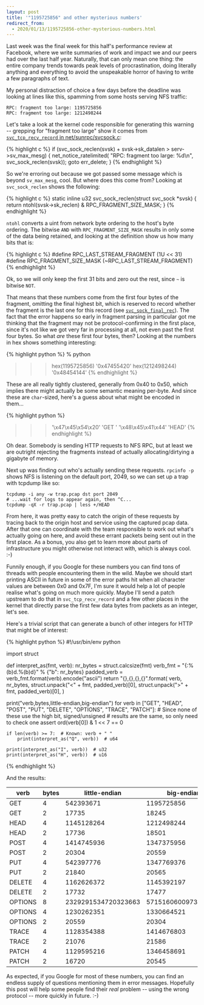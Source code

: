 ```yaml
---
layout: post
title: '"1195725856" and other mysterious numbers'
redirect_from:
  - 2020/01/13/1195725856-other-mysterious-numbers.html
---
```


Last week was the final week for this half's performance review at Facebook,
where we write summaries of work and impact we and our peers had over the last
half year. Naturally, that can only mean one thing: the entire company trends
towards peak levels of procrastination, doing literally anything and everything
to avoid the unspeakable horror of having to write a few paragraphs of text.

My personal distraction of choice a few days before the deadline was looking at
lines like this, spamming from some hosts serving NFS traffic:

    RPC: fragment too large: 1195725856
    RPC: fragment too large: 1212498244

Let's take a look at the kernel code responsible for generating this warning --
grepping for "fragment too large" show it comes from [`svc_tcp_recv_record` in
net/sunrpc/svcsock.c](https://git.kernel.org/pub/scm/linux/kernel/git/torvalds/linux.git/tree/net/sunrpc/svcsock.c?h=v5.4#n943):

{% highlight c %}
if (svc_sock_reclen(svsk) + svsk->sk_datalen >
                            serv->sv_max_mesg) {
    net_notice_ratelimited(
        "RPC: fragment too large: %d\n",
        svc_sock_reclen(svsk));
    goto err_delete;
}
{% endhighlight %}

So we're erroring out because we got passed some message which is beyond
`sv_max_mesg`, cool. But where does this come from? Looking at
`svc_sock_reclen` shows the following:

{% highlight c %}
static inline u32 svc_sock_reclen(struct svc_sock *svsk)
{
    return ntohl(svsk->sk_reclen) & RPC_FRAGMENT_SIZE_MASK;
}
{% endhighlight %}

`ntohl` converts a uint from network byte ordering to the host's byte ordering.
The bitwise `AND` with `RPC_FRAGMENT_SIZE_MASK` results in only some of the
data being retained, and looking at the definition show us how many bits that
is:

{% highlight c %}
#define RPC_LAST_STREAM_FRAGMENT (1U << 31)
#define RPC_FRAGMENT_SIZE_MASK   (~RPC_LAST_STREAM_FRAGMENT)
{% endhighlight %}

Ok, so we will only keep the first 31 bits and zero out the rest, since `~` is
bitwise `NOT`.

That means that these numbers come from the first four bytes of the fragment,
omitting the final highest bit, which is reserved to record whether the
fragment is the last one for this record (see
[`svc_sock_final_rec`](https://git.kernel.org/pub/scm/linux/kernel/git/torvalds/linux.git/tree/include/linux/sunrpc/svcsock.h?h=v5.4#n47)).
The fact that the error happens so early in fragment parsing in particular got
me thinking that the fragment may not be protocol-confirming in the first
place, since it's not like we got very far in processing at all, not even past
the first four bytes. So what *are* these first four bytes, then? Looking at
the numbers in hex shows something interesting:

{% highlight python %}
% python
>>> hex(1195725856)
'0x47455420'
>>> hex(1212498244)
'0x48454144'
{% endhighlight %}

These are all really tightly clustered, generally from 0x40 to 0x50, which
implies there might actually be some semantic meaning per-byte. And since these
are `char`-sized, here's a guess about what might be encoded in them...

{% highlight python %}
>>> '\x47\x45\x54\x20'
'GET '
>>> '\x48\x45\x41\x44'
'HEAD'
{% endhighlight %}

Oh dear. Somebody is sending HTTP requests to NFS RPC, but at least we are
outright rejecting the fragments instead of actually allocating/dirtying a
gigabyte of memory.

Next up was finding out who's actually sending these requests. `rpcinfo -p`
shows NFS is listening on the default port, 2049, so we can set up a trap with
tcpdump like so:

    tcpdump -i any -w trap.pcap dst port 2049
    # ...wait for logs to appear again, then ^C...
    tcpdump -qX -r trap.pcap | less +/HEAD

From here, it was pretty easy to catch the origin of these requests by tracing
back to the origin host and service using the captured pcap data. After that
one can coordinate with the team responsible to work out what's actually going
on here, and avoid these errant packets being sent out in the first place. As a
bonus, you also get to learn more about parts of infrastructure you might
otherwise not interact with, which is always cool. :-)

Funnily enough, if you Google for these numbers you can find tons of threads
with people encountering them in the wild. Maybe we should start printing ASCII
in future in some of the error paths hit when all character values are between
0x0 and 0x7F, I'm sure it would help a lot of people realise what's going on
much more quickly. Maybe I'll send a patch upstream to do that in
`svc_tcp_recv_record` and a few other places in the kernel that directly parse
the first few data bytes from packets as an integer, let's see.

Here's a trivial script that can generate a bunch of other integers for HTTP
that might be of interest:

{% highlight python %}
#!/usr/bin/env python

import struct

def interpret_as(fmt, verb):
    nr_bytes = struct.calcsize(fmt)
    verb_fmt = "{:%(b)d.%(b)d}" % {"b": nr_bytes}
    padded_verb = verb_fmt.format(verb).encode("ascii")
    return "{},{},{},{}".format(
        verb, nr_bytes,
        struct.unpack("<" + fmt, padded_verb)[0],
        struct.unpack(">" + fmt, padded_verb)[0],
    )

print("verb,bytes,little-endian,big-endian")
for verb in ["GET", "HEAD", "POST", "PUT", "DELETE", "OPTIONS",
             "TRACE", "PATCH"]:
    # Since none of these use the high bit, signed/unsigned
    # results are the same, so only need to check one
    assert ord(verb[0]) & 1 << 7 == 0

    if len(verb) >= 7:  # Known: verb + " "
        print(interpret_as("Q", verb))  # u64

    print(interpret_as("I", verb))  # u32
    print(interpret_as("H", verb))  # u16
{% endhighlight %}

And the results:

| verb    | bytes | little-endian       | big-endian          |
|---------|-------|---------------------|---------------------|
| GET     | 4     | 542393671           | 1195725856          |
| GET     | 2     | 17735               | 18245               |
| HEAD    | 4     | 1145128264          | 1212498244          |
| HEAD    | 2     | 17736               | 18501               |
| POST    | 4     | 1414745936          | 1347375956          |
| POST    | 2     | 20304               | 20559               |
| PUT     | 4     | 542397776           | 1347769376          |
| PUT     | 2     | 21840               | 20565               |
| DELETE  | 4     | 1162626372          | 1145392197          |
| DELETE  | 2     | 17732               | 17477               |
| OPTIONS | 8     | 2329291534720323663 | 5715160600973038368 |
| OPTIONS | 4     | 1230262351          | 1330664521          |
| OPTIONS | 2     | 20559               | 20304               |
| TRACE   | 4     | 1128354388          | 1414676803          |
| TRACE   | 2     | 21076               | 21586               |
| PATCH   | 4     | 1129595216          | 1346458691          |
| PATCH   | 2     | 16720               | 20545               |

As expected, if you Google for most of these numbers, you can find an endless
supply of questions mentioning them in error messages. Hopefully this post will
help some people find their *real* problem -- using the wrong protocol -- more
quickly in future. :-)
